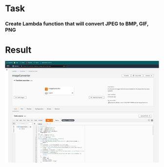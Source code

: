 # Task

### Create Lambda function that will convert JPEG to BMP, GIF, PNG

# Result

![alt ](images/l1.jpg)



